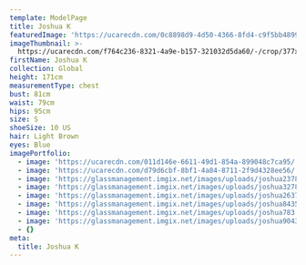 ```yaml
---
template: ModelPage
title: Joshua K
featuredImage: 'https://ucarecdn.com/0c8898d9-4d50-4366-8fd4-c9f5bb4899e5/'
imageThumbnail: >-
  https://ucarecdn.com/f764c236-8321-4a9e-b157-321032d5da60/-/crop/377x330/0,53/-/preview/
firstName: Joshua K
collection: Global
height: 171cm
measurementType: chest
bust: 81cm
waist: 79cm
hips: 95cm
size: S
shoeSize: 10 US
hair: Light Brown
eyes: Blue
imagePortfolio:
  - image: 'https://ucarecdn.com/011d146e-6611-49d1-854a-899048c7ca95/'
  - image: 'https://ucarecdn.com/d79d6cbf-8bf1-4a84-8711-2f9d4328ee56/'
  - image: 'https://glassmanagement.imgix.net/images/uploads/joshua237829.jpg'
  - image: 'https://glassmanagement.imgix.net/images/uploads/joshua327829.jpg'
  - image: 'https://glassmanagement.imgix.net/images/uploads/joshua263789.jpg'
  - image: 'https://glassmanagement.imgix.net/images/uploads/joshua843572346213.jpg'
  - image: 'https://glassmanagement.imgix.net/images/uploads/joshua783.jpg'
  - image: 'https://glassmanagement.imgix.net/images/uploads/joshua904387.jpg'
  - {}
meta:
  title: Joshua K
---
```


